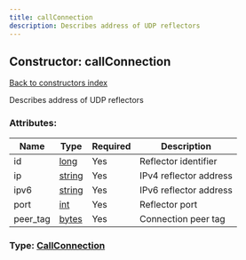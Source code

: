 ```yaml
---
title: callConnection
description: Describes address of UDP reflectors
---
```

## Constructor: callConnection  
[Back to constructors index](index.md)



Describes address of UDP reflectors

### Attributes:

| Name     |    Type       | Required | Description |
|----------|---------------|----------|-------------|
|id|[long](../types/long.md) | Yes|Reflector identifier|
|ip|[string](../types/string.md) | Yes|IPv4 reflector address|
|ipv6|[string](../types/string.md) | Yes|IPv6 reflector address|
|port|[int](../types/int.md) | Yes|Reflector port|
|peer\_tag|[bytes](../types/bytes.md) | Yes|Connection peer tag|



### Type: [CallConnection](../types/CallConnection.md)



